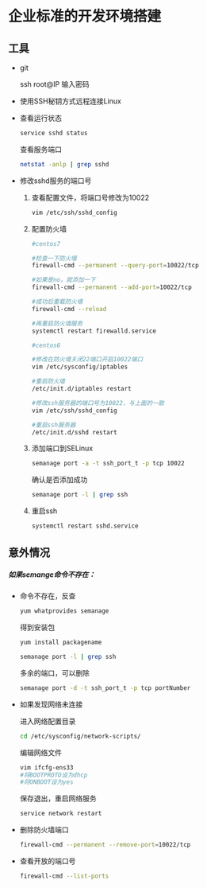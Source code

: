 # 企业标准的开发环境搭建



## 工具

- git

  ssh root@IP  输入密码  

- 使用SSH秘钥方式远程连接Linux

- 查看运行状态  

  ```bash
  service sshd status
  ```

  查看服务端口

  ```bash
  netstat -anlp | grep sshd
  ```

- 修改sshd服务的端口号

  1. 查看配置文件，将端口号修改为10022

     ```bash
     vim /etc/ssh/sshd_config
     ```

  2. 配置防火墙

     ```bash
     #centos7
     
     #检查一下防火墙
     firewall-cmd --permanent --query-port=10022/tcp
     
     #如果是no，就添加一下
     firewall-cmd --permanent --add-port=10022/tcp
     
     #成功后重载防火墙
     firewall-cmd --reload
     
     #再重启防火墙服务
     systemctl restart firewalld.service
     ```

     ```bash
     #centos6
     
     #修改在防火墙关闭22端口开启10022端口
     vim /etc/sysconfig/iptables
     
     #重启防火墙
     /etc/init.d/iptables restart
     
     #修改ssh服务器的端口号为10022，与上面的一致
     vim /etc/ssh/sshd_config
     
     #重启ssh服务器
     /etc/init.d/sshd restart
     ```

     

  3. 添加端口到SELinux

     ```bash
     semanage port -a -t ssh_port_t -p tcp 10022
     ```

     确认是否添加成功

     ```bash
     semanage port -l | grep ssh
     ```

  4. 重启ssh

     ```bash
     systemctl restart sshd.service
     ```



## 意外情况

##### 如果semange命令不存在：

- 命令不存在，反查

  ```bash
  yum whatprovides semanage
  ```

   得到安装包

  ```bash
  yum install packagename
  ```

  ```bash
  semanage port -l | grep ssh
  ```

  多余的端口，可以删除

  ```bash
  semanage port -d -t ssh_port_t -p tcp portNumber
  ```



- 如果发现网络未连接

  进入网络配置目录

  ```bash
  cd /etc/sysconfig/network-scripts/
  ```

  编辑网络文件

  ```bash
  vim ifcfg-ens33
  #将BOOTPROTO设为dhcp
  #将ONBOOT设为yes
  ```

  保存退出，重启网络服务

  ```bash
  service network restart
  ```

- 删除防火墙端口

  ```bash
  firewall-cmd --permanent --remove-port=10022/tcp
  ```

- 查看开放的端口号

  ```bash
  firewall-cmd --list-ports
  ```

  